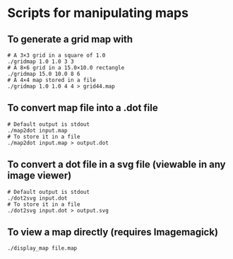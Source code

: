# Scripts for manipulating maps

## To generate a grid map with
```
# A 3×3 grid in a square of 1.0
./gridmap 1.0 1.0 3 3
# A 8×6 grid in a 15.0×10.0 rectangle
./gridmap 15.0 10.0 8 6
# A 4×4 map stored in a file
./gridmap 1.0 1.0 4 4 > grid44.map
```

## To convert map file into a .dot file
```
# Default output is stdout
./map2dot input.map
# To store it in a file
./map2dot input.map > output.dot
```

## To convert a dot file in a svg file (viewable in any image viewer)
```
# Default output is stdout
./dot2svg input.dot
# To store it in a file
./dot2svg input.dot > output.svg
```

## To view a map directly (requires Imagemagick)
```
./display_map file.map
```
